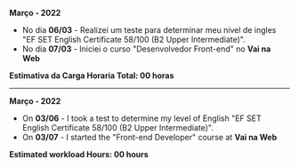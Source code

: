 **Março - 2022**

- No dia **06/03** - Realizei um teste para determinar meu nivel de ingles "EF SET English Certificate 58/100 (B2 Upper Intermediate)".
- No dia **07/03** - Iniciei o curso "Desenvolvedor Front-end" no **Vai na Web**

**Estimativa da Carga Horaria Total: 00 horas**

-----------------
**Março - 2022**

- On **03/06** - I took a test to determine my level of English "EF SET English Certificate 58/100 (B2 Upper Intermediate)".
- On **03/07** - I started the "Front-end Developer" course at **Vai na Web**

**Estimated workload Hours: 00 hours**